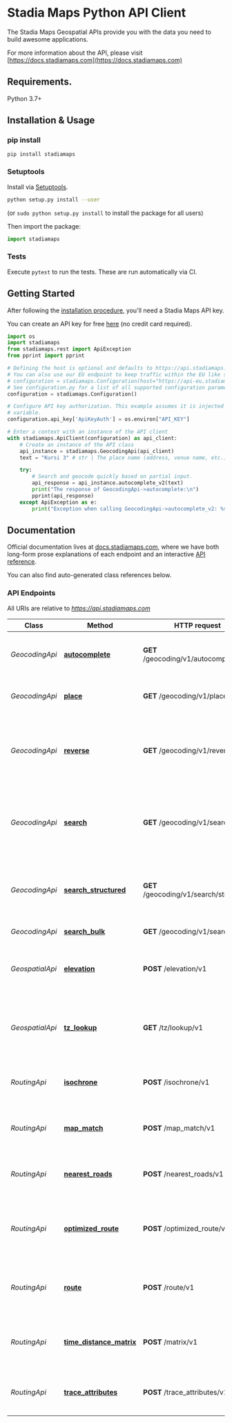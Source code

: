 # Stadia Maps Python API Client

The Stadia Maps Geospatial APIs provide you with the data you need to build awesome applications.

For more information about the API, please visit [https://docs.stadiamaps.com](https://docs.stadiamaps.com)

## Requirements.

Python 3.7+

## Installation & Usage
### pip install

```shell
pip install stadiamaps
```

### Setuptools

Install via [Setuptools](http://pypi.python.org/pypi/setuptools).

```sh
python setup.py install --user
```
(or `sudo python setup.py install` to install the package for all users)

Then import the package:
```python
import stadiamaps
```

### Tests

Execute `pytest` to run the tests. These are run automatically via CI.

## Getting Started

After following the [installation procedure](#installation--usage), you'll need a Stadia Maps API key.

You can create an API key for free
[here](https://client.stadiamaps.com/signup/?utm_source=github&utm_campaign=sdk_readme&utm_content=python_readme)
(no credit card required).

```python
import os
import stadiamaps
from stadiamaps.rest import ApiException
from pprint import pprint

# Defining the host is optional and defaults to https://api.stadiamaps.com
# You can also use our EU endpoint to keep traffic within the EU like so:
# configuration = stadiamaps.Configuration(host="https://api-eu.stadiamaps.com")
# See configuration.py for a list of all supported configuration parameters.
configuration = stadiamaps.Configuration()

# Configure API key authorization. This example assumes it is injected via an environment
# variable.
configuration.api_key['ApiKeyAuth'] = os.environ["API_KEY"]

# Enter a context with an instance of the API client
with stadiamaps.ApiClient(configuration) as api_client:
    # Create an instance of the API class
    api_instance = stadiamaps.GeocodingApi(api_client)
    text = "Kursi 3" # str | The place name (address, venue name, etc.) to search for.

    try:
        # Search and geocode quickly based on partial input.
        api_response = api_instance.autocomplete_v2(text)
        print("The response of GeocodingApi->autocomplete:\n")
        pprint(api_response)
    except ApiException as e:
        print("Exception when calling GeocodingApi->autocomplete_v2: %s\n" % e)
```

## Documentation

Official documentation lives at [docs.stadiamaps.com](https://docs.stadiamaps.com/?utm_source=github&utm_campaign=sdk_readme&utm_content=python_readme),
where we have both long-form prose explanations of each endpoint and an interactive [API reference](https://docs.stadiamaps.com/api-reference/?utm_source=github&utm_campaign=sdk_readme&utm_content=python_readme).

You can also find auto-generated class references below.

### API Endpoints

All URIs are relative to *https://api.stadiamaps.com*

Class | Method                                                              | HTTP request                            | Description
------------ |---------------------------------------------------------------------|-----------------------------------------| -------------
*GeocodingApi* | [**autocomplete**](docs/GeocodingApi.md#autocomplete)               | **GET** /geocoding/v1/autocomplete      | Search and geocode quickly based on partial input.
*GeocodingApi* | [**place**](docs/GeocodingApi.md#place)                             | **GET** /geocoding/v1/place             | Retrieve details of a place using its GID.
*GeocodingApi* | [**reverse**](docs/GeocodingApi.md#reverse)                         | **GET** /geocoding/v1/reverse           | Find places and addresses near geographic coordinates (reverse geocoding).
*GeocodingApi* | [**search**](docs/GeocodingApi.md#search)                           | **GET** /geocoding/v1/search            | Search for location and other info using a place name or address (forward geocoding).
*GeocodingApi* | [**search_structured**](docs/GeocodingApi.md#search_structured)     | **GET** /geocoding/v1/search/structured | Find locations matching components (structured forward geocoding).
*GeocodingApi* | [**search_bulk**](docs/GeocodingApi.md#search_bulk)                 | **GET** /geocoding/v1/search/bulk       | Bulk geocoding.
*GeospatialApi* | [**elevation**](docs/GeospatialApi.md#elevation)                    | **POST** /elevation/v1                  | Get the elevation profile along a polyline or at a point.
*GeospatialApi* | [**tz_lookup**](docs/GeospatialApi.md#tz_lookup)                    | **GET** /tz/lookup/v1                   | Get the current time zone information for any point on earth.
*RoutingApi* | [**isochrone**](docs/RoutingApi.md#isochrone)                       | **POST** /isochrone/v1                  | Calculate areas of equal travel time from a location.
*RoutingApi* | [**map_match**](docs/RoutingApi.md#map_match)                       | **POST** /map_match/v1                  | Match a recorded route to the road network.
*RoutingApi* | [**nearest_roads**](docs/RoutingApi.md#nearest_roads)               | **POST** /nearest_roads/v1              | Find the nearest roads to the set of input locations.
*RoutingApi* | [**optimized_route**](docs/RoutingApi.md#optimized_route)           | **POST** /optimized_route/v1            | Calculate an optimized route between a known start and end point.
*RoutingApi* | [**route**](docs/RoutingApi.md#route)                               | **POST** /route/v1                      | Get turn by turn routing instructions between two or more locations.
*RoutingApi* | [**time_distance_matrix**](docs/RoutingApi.md#time_distance_matrix) | **POST** /matrix/v1                     | Calculate a time distance matrix for use in an optimizer.
*RoutingApi* | [**trace_attributes**](docs/RoutingApi.md#trace_attributes)         | **POST** /trace_attributes/v1           | Trace the attributes of roads visited on a route.


